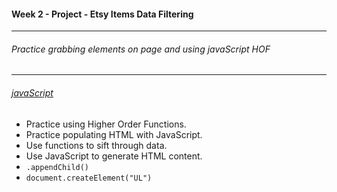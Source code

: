 #### Week 2 - Project - Etsy Items Data Filtering
---
###### Practice grabbing elements on page and using javaScript HOF
---
###### [javaScript](https://github.com/jjrajani/Week2_Project/blob/master/js/README.md)

* Practice using Higher Order Functions.
* Practice populating HTML with JavaScript.
* Use functions to sift through data.
* Use JavaScript to generate HTML content.
* `.appendChild()`
* `document.createElement("UL")`